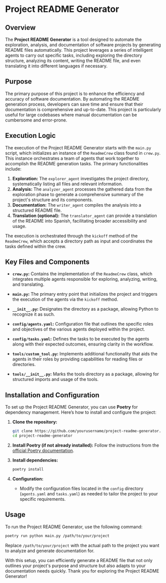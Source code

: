 # Project README Generator

## Overview

The **Project README Generator** is a tool designed to automate the exploration, analysis, and documentation of software projects by generating README files automatically. This project leverages a series of intelligent agents to carry out specific tasks, including exploring the directory structure, analyzing its content, writing the README file, and even translating it into different languages if necessary.

## Purpose

The primary purpose of this project is to enhance the efficiency and accuracy of software documentation. By automating the README generation process, developers can save time and ensure that their documentation is comprehensive and up-to-date. This project is particularly useful for large codebases where manual documentation can be cumbersome and error-prone.

## Execution Logic

The execution of the Project README Generator starts with the `main.py` script, which initializes an instance of the `ReadmeCrew` class found in `crew.py`. This instance orchestrates a team of agents that work together to accomplish the README generation tasks. The primary functionalities include:

1. **Exploration:** The `explorer_agent` investigates the project directory, systematically listing all files and relevant information.
2. **Analysis:** The `analyzer_agent` processes the gathered data from the exploration phase to generate a comprehensive summary of the project's structure and its components.
3. **Documentation:** The `writer_agent` compiles the analysis into a structured README file.
4. **Translation (optional):** The `translator_agent` can provide a translation of the README into Spanish, facilitating broader accessibility and usage.

The execution is orchestrated through the `kickoff` method of the `ReadmeCrew`, which accepts a directory path as input and coordinates the tasks defined within the crew.

## Key Files and Components

- **`crew.py`:** Contains the implementation of the `ReadmeCrew` class, which integrates multiple agents responsible for exploring, analyzing, writing, and translating.
  
- **`main.py`:** The primary entry point that initializes the project and triggers the execution of the agents via the `kickoff` method.

- **`__init__.py`:** Designates the directory as a package, allowing Python to recognize it as such.

- **`config/agents.yaml`:** Configuration file that outlines the specific roles and objectives of the various agents deployed within the project.

- **`config/tasks.yaml`:** Defines the tasks to be executed by the agents along with their expected outcomes, ensuring clarity in the workflow.

- **`tools/custom_tool.py`:** Implements additional functionality that aids the agents in their roles by providing capabilities for reading files or directories.

- **`tools/__init__.py`:** Marks the tools directory as a package, allowing for structured imports and usage of the tools.

## Installation and Configuration

To set up the Project README Generator, you can use **Poetry** for dependency management. Here’s how to install and configure the project:

1. **Clone the repository:**
   ```bash
   git clone https://github.com/yourusername/project-readme-generator.git
   cd project-readme-generator
   ```

2. **Install Poetry (if not already installed):**
   Follow the instructions from the [official Poetry documentation](https://python-poetry.org/docs/#installation).

3. **Install dependencies:**
   ```bash
   poetry install
   ```

4. **Configuration:**
   - Modify the configuration files located in the `config` directory (`agents.yaml` and `tasks.yaml`) as needed to tailor the project to your specific requirements.

## Usage

To run the Project README Generator, use the following command:

```bash
poetry run python main.py /path/to/your/project
```

Replace `/path/to/your/project` with the actual path to the project you want to analyze and generate documentation for.

With this setup, you can efficiently generate a README file that not only outlines your project's purpose and structure but also adapts to your documentation needs quickly. Thank you for exploring the Project README Generator!
